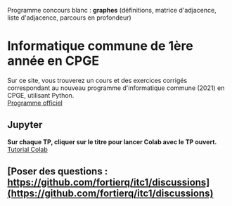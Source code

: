 Programme concours blanc : **graphes** (définitions, matrice d'adjacence, liste d'adjacence, parcours en profondeur)

# Informatique commune de 1ère année en CPGE

Sur ce site, vous trouverez un cours et des exercices corrigés correspondant au nouveau programme d'informatique commune (2021) en CPGE, utilisant Python.  
[Programme officiel](https://prepas.org/index.php?document=72)

## Jupyter

**Sur chaque TP, cliquer sur le titre pour lancer Colab avec le TP ouvert.**  
[Tutorial Colab](https://colab.research.google.com/notebooks/basic_features_overview.ipynb#scrollTo=KR921S_OQSHG)

## [Poser des questions : https://github.com/fortierq/itc1/discussions](https://github.com/fortierq/itc1/discussions)
